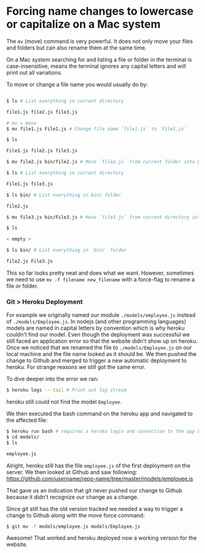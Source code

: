 # Forcing name changes to lowercase or capitalize on a Mac system

The `mv` (move) command is very powerful. It does not only move your files and folders but can also rename them at the same time.

On a Mac system searching for and listing a file or folder in the terminal is case-insensitive, means the terminal ignores any capital letters and will print out all variations.

To move or change a file name you would usually do by:

```zsh

$ ls # List everything in current directory

file1.js file2.js file3.js

# mv = move
$ mv file1.js File1.js # Change file name `file1.js` to `File1.js`

$ ls

File1.js file2.js file3.js

$ mv file2.js bin/file2.js # Move `file2.js` from current folder into bin/ folder

$ ls # List everything in current directory

File1.js file3.js

$ ls bin/ # List everything in bin/ folder

file2.js

$ mv file3.js bin/File3.js # Move `file3.js` from current directory into `bin/` folder and rename it at the same to `File3.js`

$ ls

< empty >

$ ls bin/ # List everything in `bin/` folder

file2.js File3.js
```

This so far looks pretty neat and does what we want. However, sometimes we need to use  `mv -f filename new_filename` with a force-flag to rename a file or folder.

### Git > Heroku Deployment

For example we originally named our module `./models/employee.js` instead of `./models/Employee.js`. In nodejs (and other programming languages) models are named in capital letters by convention which is why heroku couldn't find our model. Even though the deployment was successful we still faced an application error so that the website didn't show up on heroku. Once we noticed that we renamed the file to `./models/Employee.js` on our local machine and the file name looked as it should be. We then pushed the change to Github and merged to trigger a new automatic deployment to heroku. For strange reasons we still got the same error.

To dive deeper into the error we ran:

```zsh
$ heroku logs ---tail # Print out log stream
```

heroku still could not find the model `Employee`.

We then executed the bash command on the heroku app and navigated to the affected file:

```zsh
$ heroku run bash # requires a heroku login and connection to the app before
$ cd models/
$ ls

employee.js
```

Alright, heroku still has the file `employee.js` of the first deployment on the server. We then looked at Github and saw following:
https://github.com/username/repo-name/tree/master/models/employee.js

That gave us an indication that git never pushed our change to Github because it didn't recognize our change as a change.

Since git still has the old version tracked we needed a way to trigger a change to Github along with the move force command:

```zsh
$ git mv -f models/employee.js models/Employee.js
```

Awesome! That worked and heroku deployed now a working version for the website.




